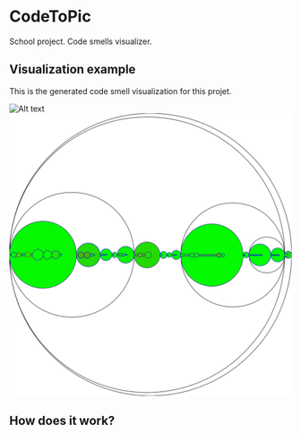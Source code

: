 # CodeToPic
School project. Code smells visualizer.

## Visualization example

This is the generated code smell visualization for this projet.

![Alt text](https://raw.githubusercontent.com/DelvalletQuentin/CodeToPic/master/readme/codeToPic.svg.svg)
<img src="https://raw.githubusercontent.com/DelvalletQuentin/CodeToPic/master/readme/codeToPic.svg">

## How does it work?

